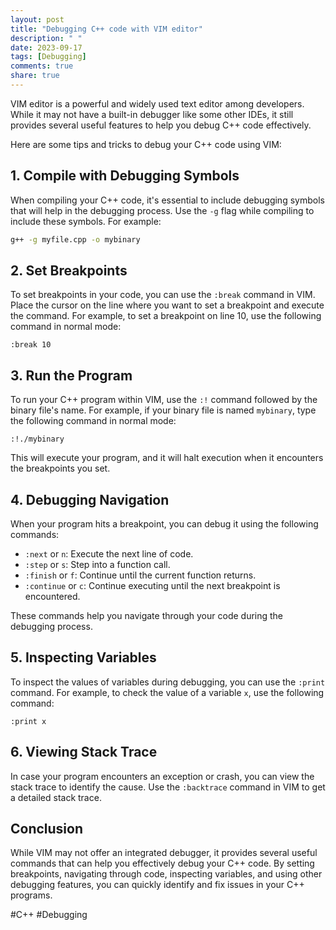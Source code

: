 ```yaml
---
layout: post
title: "Debugging C++ code with VIM editor"
description: " "
date: 2023-09-17
tags: [Debugging]
comments: true
share: true
---
```


VIM editor is a powerful and widely used text editor among developers. While it may not have a built-in debugger like some other IDEs, it still provides several useful features to help you debug C++ code effectively.

Here are some tips and tricks to debug your C++ code using VIM:

## 1. Compile with Debugging Symbols

When compiling your C++ code, it's essential to include debugging symbols that will help in the debugging process. Use the `-g` flag while compiling to include these symbols. For example:

```bash
g++ -g myfile.cpp -o mybinary
```

## 2. Set Breakpoints

To set breakpoints in your code, you can use the `:break` command in VIM. Place the cursor on the line where you want to set a breakpoint and execute the command. For example, to set a breakpoint on line 10, use the following command in normal mode:

```
:break 10
```

## 3. Run the Program

To run your C++ program within VIM, use the `:!` command followed by the binary file's name. For example, if your binary file is named `mybinary`, type the following command in normal mode:

```
:!./mybinary
```

This will execute your program, and it will halt execution when it encounters the breakpoints you set.

## 4. Debugging Navigation

When your program hits a breakpoint, you can debug it using the following commands:

- `:next` or `n`: Execute the next line of code.
- `:step` or `s`: Step into a function call.
- `:finish` or `f`: Continue until the current function returns.
- `:continue` or `c`: Continue executing until the next breakpoint is encountered.

These commands help you navigate through your code during the debugging process.

## 5. Inspecting Variables

To inspect the values of variables during debugging, you can use the `:print` command. For example, to check the value of a variable `x`, use the following command:

```
:print x
```

## 6. Viewing Stack Trace

In case your program encounters an exception or crash, you can view the stack trace to identify the cause. Use the `:backtrace` command in VIM to get a detailed stack trace.

## Conclusion

While VIM may not offer an integrated debugger, it provides several useful commands that can help you effectively debug your C++ code. By setting breakpoints, navigating through code, inspecting variables, and using other debugging features, you can quickly identify and fix issues in your C++ programs.

#C++ #Debugging